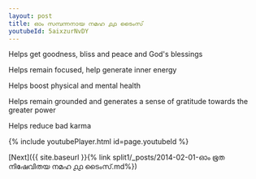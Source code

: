 ```yaml
---
layout: post
title: ഓം സമ്പന്നനായ നമഹ ൧൧ ടൈംസ്
youtubeId: 5aixzurNvDY
---
```

 
 
Helps get goodness, bliss and peace and God's blessings
 
Helps remain focused, help generate inner energy 
 
Helps boost physical and mental health 
 
Helps remain grounded and generates a sense of gratitude towards the greater power 
 
Helps reduce bad karma
 
 
 
 


{% include youtubePlayer.html id=page.youtubeId %}
 
[Next]({{ site.baseurl }}{% link  split1/_posts/2014-02-01-ഓം ഭൂത നിഷേവിതയ നമഹ ൧൧ ടൈംസ്.md%})
 
